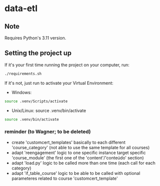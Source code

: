 # data-etl

## Note
Requires Python's 3.11 version.

## Setting the project up
If it's your first time running the project on your computer, run:
```bash
./requirements.sh
```

If it's not, just run to activate your Virtual Environment:

- Windows:
```bash
source .venv/Scripts/activate
```
- Unix/Linux:
source .venv/bin/activate
```bash
source .venv/bin/activate
```

### reminder (to Wagner; to be deleted)
- create 'customcert_templates' basically to each different 'course_category' (not able to use the same template for all courses)
- adapt 'reengagement' logic to one specific instance target specific 'course_module' (the first one of the 'content'/'conteúdo' section)
- adapt 'load.py' logic to be called more than one time (each call for each category)
- adapt 'if_table_course' logic to be able to be called with optional parameteres related to course 'customcert_template'